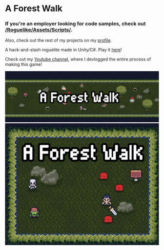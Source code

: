 # A Forest Walk
### If you're an employer looking for code samples, check out [/Roguelike/Assets/Scripts/](https://github.com/kylenguyen7/a-forest-walk/tree/main/Roguelike/Assets/Scripts).
Also, check out the rest of my projects on my [profile](https://github.com/kylenguyen7?tab=repositories).


A hack-and-slash roguelite made in Unity/C#. Play it [here](https://kalechipps.itch.io/a-forest-walk)!

Check out my <a href="https://www.youtube.com/kalechippsdev" target="_blank">Youtube channel</a>, where I devlogged the entire process of making this game!

![A Forest Walk Banner](https://github.com/kylenguyen7/a-forest-walk/blob/main/Roguelike/Banner%20-%20itch.io.gif?raw=true)
![A Forest Walk Thumbnail](https://github.com/kylenguyen7/a-forest-walk/blob/main/Roguelike/Thumbnail%20-%20itch.io.gif?raw=true)
